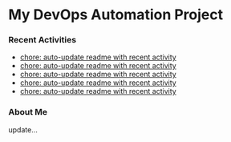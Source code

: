 # My DevOps Automation Project

### Recent Activities
<!-- activity:START -->
- [chore: auto-update readme with recent activity](https://github.com/kaigiii/mybowling-app/commit/13c79853db90f73b41e7d0884e702b58776e1411)
- [chore: auto-update readme with recent activity](https://github.com/kaigiii/mybowling-app/commit/51fc6e099a1ce5b990d3b1361389b29bc1212034)
- [chore: auto-update readme with recent activity](https://github.com/kaigiii/mybowling-app/commit/336b8e316e1f8ce82127bb4648af97e96ad7f277)
- [chore: auto-update readme with recent activity](https://github.com/kaigiii/mybowling-app/commit/2457aa6b2c074b7036ff3f27a1b5e003287d899c)
- [chore: auto-update readme with recent activity](https://github.com/kaigiii/mybowling-app/commit/cfc38901c6762be8a47186a363eb9d6c1ef82593)
<!-- activity:END -->

### About Me
<!-- MYLINKS:START -->
<!-- MYLINKS:END -->

update...
